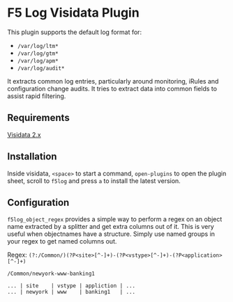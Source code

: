 # F5 Log Visidata Plugin

This plugin supports the default log format for:
  - `/var/log/ltm*`
  - `/var/log/gtm*`
  - `/var/log/apm*`
  - `/var/log/audit*`

It extracts common log entries, particularly around monitoring, iRules and configuration change audits. It tries to extract data into common fields to assist rapid filtering.

## Requirements

[Visidata 2.x](https://www.visidata.org)

## Installation

Inside visidata, `<space>` to start a command, `open-plugins` to open the plugin sheet, scroll to `f5log` and press `a` to install the latest version.

## Configuration

`f5log_object_regex` provides a simple way to perform a regex on an object name extracted by a splitter and get extra columns out of it. This is very useful when objectnames have a structure. Simply use named groups in your regex to get named columns out.

Regex:
```(?:/Common/)(?P<site>[^-]+)-(?P<vstype>[^-]+)-(?P<application>[^-]+)```

```
/Common/newyork-www-banking1

... | site    | vstype | appliction | ...
... | newyork | www    | banking1   | ...
```
